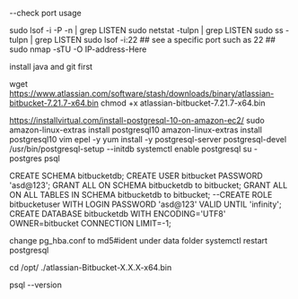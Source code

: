 --check port usage

sudo lsof -i -P -n | grep LISTEN
sudo netstat -tulpn | grep LISTEN
sudo ss -tulpn | grep LISTEN
sudo lsof -i:22 ## see a specific port such as 22 ##
sudo nmap -sTU -O IP-address-Here

install java and git first

wget https://www.atlassian.com/software/stash/downloads/binary/atlassian-bitbucket-7.21.7-x64.bin
chmod +x atlassian-bitbucket-7.21.7-x64.bin

https://installvirtual.com/install-postgresql-10-on-amazon-ec2/
sudo amazon-linux-extras install postgresql10
amazon-linux-extras install postgresql10 vim epel -y
yum install -y postgresql-server postgresql-devel
/usr/bin/postgresql-setup --initdb
systemctl enable postgresql
su - postgres
psql

CREATE SCHEMA bitbucketdb;
CREATE USER bitbucket PASSWORD 'asd@123';
GRANT ALL ON SCHEMA bitbucketdb to bitbucket;
GRANT ALL ON ALL TABLES IN SCHEMA bitbucketdb to bitbucket;
--CREATE ROLE bitbucketuser WITH LOGIN PASSWORD 'asd@123' VALID UNTIL 'infinity';
CREATE DATABASE bitbucketdb WITH ENCODING='UTF8' OWNER=bitbucket CONNECTION LIMIT=-1;

change pg_hba.conf to md5#ident under data folder
systemctl restart postgresql

cd /opt/
./atlassian-Bitbucket-X.X.X-x64.bin

psql --version